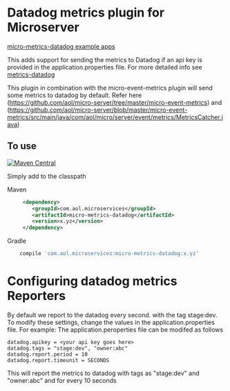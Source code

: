 # Datadog metrics plugin for Microserver

[micro-metrics-datadog example apps](https://github.com/aol/micro-server/tree/master/micro-metrics-datadog/src/test/java/app/datadog/metrics)

This adds support for sending the metrics to Datadog if an api key is provided in the application.properties file. For more detailed info see [metrics-datadog](https://github.com/coursera/metrics-datadog/)

This plugin in combination with the micro-event-metrics plugin will send some metrics to datadog by default. Refer here (https://github.com/aol/micro-server/tree/master/micro-event-metrics) and (https://github.com/aol/micro-server/blob/master/micro-event-metrics/src/main/java/com/aol/micro/server/event/metrics/MetricsCatcher.java)

## To use

[![Maven Central](https://maven-badges.herokuapp.com/maven-central/com.aol.microservices/micro-metrics-datadog/badge.svg)](https://maven-badges.herokuapp.com/maven-central/com.aol.microservices/micro-metrics-datadog)

Simply add to the classpath

Maven 
```xml
     <dependency>
        <groupId>com.aol.microservices</groupId>  
        <artifactId>micro-metrics-datadog</artifactId>
        <version>x.yz</version>
     </dependency>
```     
Gradle
```groovy
    compile 'com.aol.microservices:micro-metrics-datadog:x.yz'
```
    
# Configuring datadog metrics Reporters
 
 By default we report to the datadog every second. with the tag stage:dev. To modify these settings, change the values in the application.properties file.
 For example:
 The application.peroperties file can be modifed as follows
 ```
datadog.apikey = <your api key goes here>
datadog.tags = "stage:dev", "owner:abc"
datadog.report.period = 10
datadog.report.timeunit = SECONDS
```

This will report the metrics to datadog with tags as "stage:dev" and "owner:abc" and for every 10 seconds


       
		         		  
